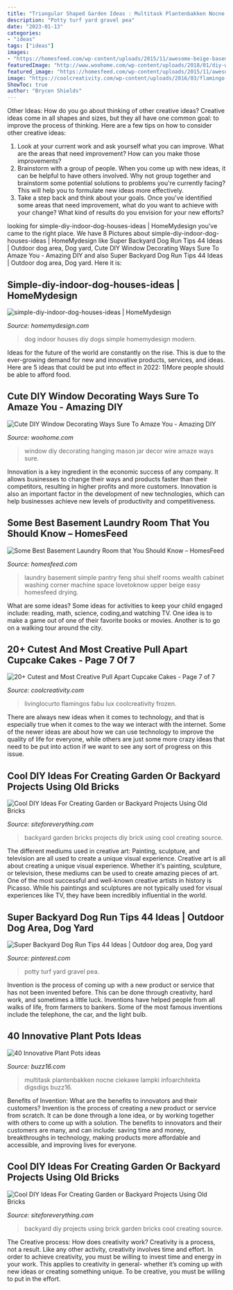```yaml
---
title: "Triangular Shaped Garden Ideas : Multitask Plantenbakken Nocne Ciekawe Lampki Infoarchitekta Digsdigs Buzz16"
description: "Potty turf yard gravel pea"
date: "2023-01-13"
categories:
- "ideas"
tags: ["ideas"]
images:
- "https://homesfeed.com/wp-content/uploads/2015/11/awesome-beige-basement-laundry-room-idea-with-floating-wall-cabinet-adn-compact-washing-and-drying-machine-with-diamond-shaped-tile-flooring.jpg"
featuredImage: "http://www.woohome.com/wp-content/uploads/2018/01/diy-window-decor-ideas-15.jpg"
featured_image: "https://homesfeed.com/wp-content/uploads/2015/11/awesome-beige-basement-laundry-room-idea-with-floating-wall-cabinet-adn-compact-washing-and-drying-machine-with-diamond-shaped-tile-flooring.jpg"
image: "https://coolcreativity.com/wp-content/uploads/2016/03/flamingo-party-cake.jpg"
ShowToc: true
author: "Brycen Shields"
---
```



Other Ideas: How do you go about thinking of other creative ideas?
Creative ideas come in all shapes and sizes, but they all have one common goal: to improve the process of thinking. Here are a few tips on how to consider other creative ideas:
1. Look at your current work and ask yourself what you can improve. What are the areas that need improvement? How can you make those improvements?
2. Brainstorm with a group of people. When you come up with new ideas, it can be helpful to have others involved. Why not group together and brainstorm some potential solutions to problems you're currently facing? This will help you to formulate new ideas more effectively.
3. Take a step back and think about your goals. Once you've identified some areas that need improvement, what do you want to achieve with your change? What kind of results do you envision for your new efforts?

	

		
looking for simple-diy-indoor-dog-houses-ideas | HomeMydesign you've came to the right place. We have 8 Pictures about simple-diy-indoor-dog-houses-ideas | HomeMydesign like Super Backyard Dog Run Tips 44 Ideas | Outdoor dog area, Dog yard, Cute DIY Window Decorating Ways Sure To Amaze You - Amazing DIY and also Super Backyard Dog Run Tips 44 Ideas | Outdoor dog area, Dog yard. Here it is:
		
    
## Simple-diy-indoor-dog-houses-ideas | HomeMydesign

<img loading=lazy src="https://homemydesign.com/wp-content/uploads/2019/08/simple-diy-indoor-dog-houses-ideas.jpg" onerror="this.onerror=null;this.src='https://tse2.mm.bing.net/th?id=OIP.atf_XNY9VejKgEaka69pHwHaLH&amp;pid=15.1';" alt="simple-diy-indoor-dog-houses-ideas | HomeMydesign">

_Source: homemydesign.com_

>dog indoor houses diy dogs simple homemydesign modern. 

	

Ideas for the future of the world are constantly on the rise. This is due to the ever-growing demand for new and innovative products, services, and ideas. Here are 5 ideas that could be put into effect in 2022: 1)More people should be able to afford food. 

    
## Cute DIY Window Decorating Ways Sure To Amaze You - Amazing DIY

<img loading=lazy src="http://www.woohome.com/wp-content/uploads/2018/01/diy-window-decor-ideas-15.jpg" onerror="this.onerror=null;this.src='https://tse2.mm.bing.net/th?id=OIP.XuRXsaNiZ4flwrxalwdnyQHaLH&amp;pid=15.1';" alt="Cute DIY Window Decorating Ways Sure To Amaze You - Amazing DIY">

_Source: woohome.com_

>window diy decorating hanging mason jar decor wire amaze ways sure. 

	

Innovation is a key ingredient in the economic success of any company. It allows businesses to change their ways and products faster than their competitors, resulting in higher profits and more customers. Innovation is also an important factor in the development of new technologies, which can help businesses achieve new levels of productivity and competitiveness.

    
## Some Best Basement Laundry Room That You Should Know – HomesFeed

<img loading=lazy src="https://homesfeed.com/wp-content/uploads/2015/11/awesome-beige-basement-laundry-room-idea-with-floating-wall-cabinet-adn-compact-washing-and-drying-machine-with-diamond-shaped-tile-flooring.jpg" onerror="this.onerror=null;this.src='https://tse3.mm.bing.net/th?id=OIP.GXN_1duJP9q-whYXkYjopwHaLG&amp;pid=15.1';" alt="Some Best Basement Laundry Room that You Should Know – HomesFeed">

_Source: homesfeed.com_

>laundry basement simple pantry feng shui shelf rooms wealth cabinet washing corner machine space lovetoknow upper beige easy homesfeed drying. 

	

What are some ideas?
Some ideas for activities to keep your child engaged include: reading, math, science, coding,and watching TV. One idea is to make a game out of one of their favorite books or movies. Another is to go on a walking tour around the city.

    
## 20+ Cutest And Most Creative Pull Apart Cupcake Cakes - Page 7 Of 7

<img loading=lazy src="https://coolcreativity.com/wp-content/uploads/2016/03/flamingo-party-cake.jpg" onerror="this.onerror=null;this.src='https://tse2.mm.bing.net/th?id=OIP.8z6bL-pQRly0egtv7OEu3QAAAA&amp;pid=15.1';" alt="20+ Cutest and Most Creative Pull Apart Cupcake Cakes - Page 7 of 7">

_Source: coolcreativity.com_

>livinglocurto flamingos fabu lux coolcreativity frozen. 

	

There are always new ideas when it comes to technology, and that is especially true when it comes to the way we interact with the internet. Some of the newer ideas are about how we can use technology to improve the quality of life for everyone, while others are just some more crazy ideas that need to be put into action if we want to see any sort of progress on this issue.

    
## Cool DIY Ideas For Creating Garden Or Backyard Projects Using Old Bricks

<img loading=lazy src="http://siteforeverything.com/wp-content/uploads/2017/05/Brick-Backyard-13.jpg" onerror="this.onerror=null;this.src='https://tse3.mm.bing.net/th?id=OIP.qlv9Gj1ze5gD8d2C8295TwHaLL&amp;pid=15.1';" alt="Cool DIY Ideas For Creating Garden or Backyard Projects Using Old Bricks">

_Source: siteforeverything.com_

>backyard garden bricks projects diy brick using cool creating source. 

	

The different mediums used in creative art: Painting, sculpture, and television are all used to create a unique visual experience.
Creative art is all about creating a unique visual experience. Whether it's painting, sculpture, or television, these mediums can be used to create amazing pieces of art. One of the most successful and well-known creative artists in history is Picasso. While his paintings and sculptures are not typically used for visual experiences like TV, they have been incredibly influential in the world.

    
## Super Backyard Dog Run Tips 44 Ideas | Outdoor Dog Area, Dog Yard

<img loading=lazy src="https://i.pinimg.com/736x/0d/81/96/0d81969cbc9ba660c5ce5362274a0e3c.jpg" onerror="this.onerror=null;this.src='https://tse2.mm.bing.net/th?id=OIP.5tILGs9LdXbp2X88uyBZ2wAAAA&amp;pid=15.1';" alt="Super Backyard Dog Run Tips 44 Ideas | Outdoor dog area, Dog yard">

_Source: pinterest.com_

>potty turf yard gravel pea. 

	

Invention is the process of coming up with a new product or service that has not been invented before. This can be done through creativity, hard work, and sometimes a little luck. Inventions have helped people from all walks of life, from farmers to bankers. Some of the most famous inventions include the telephone, the car, and the light bulb.

    
## 40 Innovative Plant Pots Ideas

<img loading=lazy src="https://buzz16.com/wp-content/uploads/2017/05/Innovative-Plant-Pots-ideas-31.jpeg" onerror="this.onerror=null;this.src='https://tse1.mm.bing.net/th?id=OIP.shYIVABdafsuz9hnCTK6VgHaJ7&amp;pid=15.1';" alt="40 Innovative Plant Pots ideas">

_Source: buzz16.com_

>multitask plantenbakken nocne ciekawe lampki infoarchitekta digsdigs buzz16. 

	

Benefits of Invention: What are the benefits to innovators and their customers?
Invention is the process of creating a new product or service from scratch. It can be done through a lone idea, or by working together with others to come up with a solution. The benefits to innovators and their customers are many, and can include: saving time and money, breakthroughs in technology, making products more affordable and accessible, and improving lives for everyone.

    
## Cool DIY Ideas For Creating Garden Or Backyard Projects Using Old Bricks

<img loading=lazy src="http://siteforeverything.com/wp-content/uploads/2017/05/Brick-Backyard-17.jpg" onerror="this.onerror=null;this.src='https://tse1.mm.bing.net/th?id=OIP.S6NyV5uncik7BWMeyC9tXAHaHS&amp;pid=15.1';" alt="Cool DIY Ideas For Creating Garden or Backyard Projects Using Old Bricks">

_Source: siteforeverything.com_

>backyard diy projects using brick garden bricks cool creating source. 

	

The Creative process: How does creativity work?
Creativity is a process, not a result. Like any other activity, creativity involves time and effort. In order to achieve creativity, you must be willing to invest time and energy in your work. This applies to creativity in general- whether it’s coming up with new ideas or creating something unique. To be creative, you must be willing to put in the effort.

